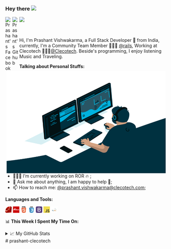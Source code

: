 ### Hey there <img src="https://media.giphy.com/media/hvRJCLFzcasrR4ia7z/giphy.gif" width="25px">
<a href="https://www.facebook.com/prashant.vishwakarma.73997">
  <img align="left" alt="Prashant's Facebook" width="22px" src="https://cdn.jsdelivr.net/npm/simple-icons@v3/icons/facebook.svg" />
</a>
<!-- <a href="https://twitter.com/manish_channel">
  <img align="left" alt="Prashant Vishwakarma | Twitter" width="22px" src="https://cdn.jsdelivr.net/npm/simple-icons@v3/icons/twitter.svg" />
</a> -->
<!-- <a href="https://www.instagram.com/ceo_manish_official/">
  <img align="left" alt="Prashant's Instagram" width="22px" src="https://cdn.jsdelivr.net/npm/simple-icons@v3/icons/instagram.svg" />
</a>
<a href="https://www.linkedin.com/in/rubyarchitect/">
  <img align="left" alt="Prashant's LinkdeIN" width="22px" src="https://cdn.jsdelivr.net/npm/simple-icons@v3/icons/linkedin.svg" />
</a>
<a href="http://stackoverflow.com/users/1133932/manish-shrivastava">
  <img align="left" alt="Prashant's Stackoverflow" width="22px" src="https://cdn.jsdelivr.net/npm/simple-icons@v3/icons/stackoverflow.svg" />
</a> -->
<a href="https://github.com/manish-shrivastava">
  <img align="left" alt="Prashant's Github" width="22px" src="https://cdn.jsdelivr.net/npm/simple-icons@v3/icons/github.svg" />
</a>
<!-- <a href="http://www.flickr.com/photos/manish-shrivastava">
  <img align="left" alt="Prashant's Flickr" width="22px" src="https://cdn.jsdelivr.net/npm/simple-icons@v3/icons/flickr.svg" />
</a>
<a href="https://www.deviantart.com/manish-shrivastava">
  <img align="left" alt="Prashant's Deviantart" width="22px" src="https://cdn.jsdelivr.net/npm/simple-icons@v3/icons/deviantart.svg" />
</a>
<a href="https://www.behance.net/manishshrivastava">
  <img align="left" alt="Prashant's Behance" width="22px" src="https://cdn.jsdelivr.net/npm/simple-icons@v3/icons/behance.svg" />
</a>
<a href="https://vimeo.com/manishshrivastava">
  <img align="left" alt="Prashant's Vimeo" width="22px" src="https://cdn.jsdelivr.net/npm/simple-icons@v3/icons/vimeo.svg" />
</a>
<a href="http://www.manishshrivastava.tumblr.com">
  <img align="left" alt="Prashant's Tumblr" width="22px" src="https://cdn.jsdelivr.net/npm/simple-icons@v3/icons/tumblr.svg" />
</a> -->

![](https://visitor-badge.glitch.me/badge?page_id=er.manishshrivastava.er.manishshrivastava)

<br />

Hi, I'm Prashant Vishwakarma, a Full Stack Developer 🚀 from India, currently, I'm a Community Team Member 🙍🏽‍♂️ [@rails](https://github.com/rails), Working at Clecotech 👨🏽‍💼[@Clecotech](https://clecotech.com/). Beside's programming, I enjoy listening Music and Traveling.

  <img align="right" alt="GIF" src="https://raw.githubusercontent.com/manish-shrivastava/manish-shrivastava/master/code.gif" width="500" height="320" />

**Talking about Personal Stuffs:**

- 👨🏽‍💻 I’m currently working on ROR :fire: ;
- 💬 Ask me about anything, I am happy to help :heartbeat:;
- 📫 How to reach me: [@prashant.vishwakarma@clecotech.com](prashant.vishwakarma@clecotech.com);

**Languages and Tools:**  

<code><img height="20" src="https://raw.githubusercontent.com/github/explore/5c058a388828bb5fde0bcafd4bc867b5bb3f26f3/topics/ruby/ruby.png"></code>
<code><img height="20" src="https://raw.githubusercontent.com/github/explore/5c058a388828bb5fde0bcafd4bc867b5bb3f26f3/topics/rails/rails.png"></code>
<code><img height="20" src="https://raw.githubusercontent.com/github/explore/80688e429a7d4ef2fca1e82350fe8e3517d3494d/topics/html/html.png"></code>
<code><img height="20" src="https://raw.githubusercontent.com/github/explore/80688e429a7d4ef2fca1e82350fe8e3517d3494d/topics/css/css.png"></code>
<code><img height="20" src="https://raw.githubusercontent.com/github/explore/80688e429a7d4ef2fca1e82350fe8e3517d3494d/topics/bootstrap/bootstrap.png"></code>
<code><img height="20" src="https://raw.githubusercontent.com/github/explore/80688e429a7d4ef2fca1e82350fe8e3517d3494d/topics/javascript/javascript.png"></code>
<code><img height="20" src="https://raw.githubusercontent.com/github/explore/80688e429a7d4ef2fca1e82350fe8e3517d3494d/topics/mysql/mysql.png"></code>


📊 **This Week I Spent My Time On:**
<!--START_SECTION:waka-->
<!--END_SECTION:waka-->

<details>
<summary>📈 My GitHub Stats</summary>

<p align="center"> <img src="https://github-readme-stats.vercel.app/api?username=prashant-vishwakarma&show_icons=true&theme=gotham" alt="manish-shrivastava" />

</details>
# prashant-clecotech
